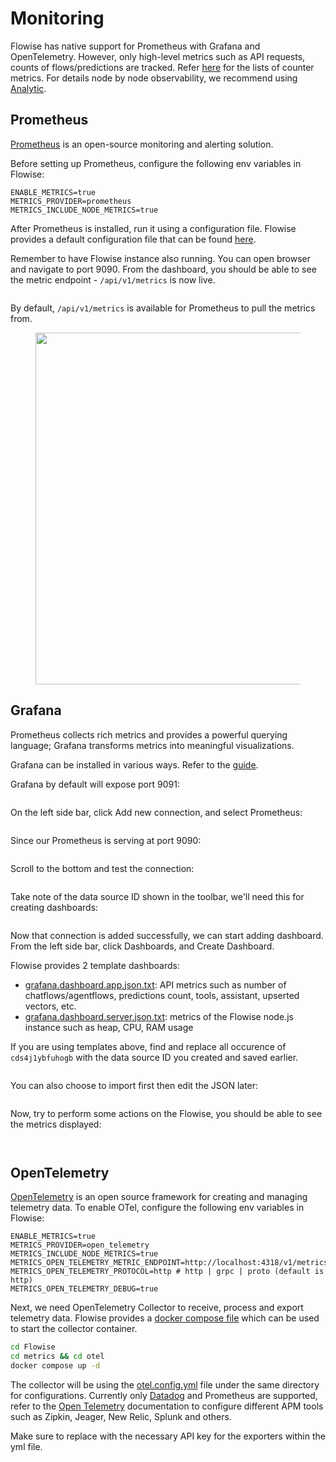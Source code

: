 # Monitoring

Flowise has native support for Prometheus with Grafana and OpenTelemetry. However, only high-level metrics such as API requests, counts of flows/predictions are tracked. Refer [here](https://github.com/FlowiseAI/Flowise/blob/main/packages/server/src/Interface.Metrics.ts#L13) for the lists of counter metrics. For details node by node observability, we recommend using [Analytic](analytic.md).

## Prometheus

[Prometheus](https://prometheus.io/) is an open-source monitoring and alerting solution.

Before setting up Prometheus, configure the following env variables in Flowise:

```properties
ENABLE_METRICS=true
METRICS_PROVIDER=prometheus
METRICS_INCLUDE_NODE_METRICS=true
```

After Prometheus is installed, run it using a configuration file. Flowise provides a default configuration file that can be found [here](https://github.com/FlowiseAI/Flowise/blob/main/metrics/prometheus/prometheus.config.yml).

Remember to have Flowise instance also running. You can open browser and navigate to port 9090. From the dashboard, you should be able to see the metric endpoint - `/api/v1/metrics` is now live.

<figure><img src="../.gitbook/assets/image (178).png" alt=""><figcaption></figcaption></figure>

By default, `/api/v1/metrics` is available for Prometheus to pull the metrics from.

<figure><img src="../.gitbook/assets/image (177).png" alt="" width="563"><figcaption></figcaption></figure>

## Grafana

Prometheus collects rich metrics and provides a powerful querying language; Grafana transforms metrics into meaningful visualizations.

Grafana can be installed in various ways. Refer to the [guide](https://grafana.com/docs/grafana/latest/setup-grafana/installation/).

Grafana by default will expose port 9091:

<figure><img src="../.gitbook/assets/image (179).png" alt=""><figcaption></figcaption></figure>

On the left side bar, click Add new connection, and select Prometheus:

<figure><img src="../.gitbook/assets/image (180).png" alt=""><figcaption></figcaption></figure>

Since our Prometheus is serving at port 9090:

<figure><img src="../.gitbook/assets/image (181).png" alt=""><figcaption></figcaption></figure>

Scroll to the bottom and test the connection:

<figure><img src="../.gitbook/assets/image (182).png" alt=""><figcaption></figcaption></figure>

Take note of the data source ID shown in the toolbar, we'll need this for creating dashboards:

<figure><img src="../.gitbook/assets/image (184).png" alt=""><figcaption></figcaption></figure>

Now that connection is added successfully, we can start adding dashboard. From the left side bar, click Dashboards, and Create Dashboard.

Flowise provides 2 template dashboards:

* [grafana.dashboard.app.json.txt](https://github.com/FlowiseAI/Flowise/blob/main/metrics/grafana/grafana.dashboard.app.json.txt): API metrics such as number of chatflows/agentflows, predictions count, tools, assistant, upserted vectors, etc.
* [grafana.dashboard.server.json.txt](https://github.com/FlowiseAI/Flowise/blob/main/metrics/grafana/grafana.dashboard.server.json.txt): metrics of the Flowise node.js instance such as heap, CPU, RAM usage

If you are using templates above, find and replace all occurence of `cds4j1ybfuhogb` with the data source ID you created and saved earlier.

<figure><img src="../.gitbook/assets/image (183).png" alt=""><figcaption></figcaption></figure>

You can also choose to import first then edit the JSON later:

<figure><img src="../.gitbook/assets/image (185).png" alt=""><figcaption></figcaption></figure>

Now, try to perform some actions on the Flowise, you should be able to see the metrics displayed:

<figure><img src="../.gitbook/assets/image (186).png" alt=""><figcaption></figcaption></figure>

<figure><img src="../.gitbook/assets/image (187).png" alt=""><figcaption></figcaption></figure>

## OpenTelemetry

[OpenTelemetry](https://opentelemetry.io/) is an open source framework for creating and managing telemetry data. To enable OTel, configure the following env variables in Flowise:

```properties
ENABLE_METRICS=true
METRICS_PROVIDER=open_telemetry
METRICS_INCLUDE_NODE_METRICS=true
METRICS_OPEN_TELEMETRY_METRIC_ENDPOINT=http://localhost:4318/v1/metrics
METRICS_OPEN_TELEMETRY_PROTOCOL=http # http | grpc | proto (default is http)
METRICS_OPEN_TELEMETRY_DEBUG=true
```

Next, we need OpenTelemetry Collector to receive, process and export telemetry data. Flowise provides a [docker compose file](https://github.com/FlowiseAI/Flowise/blob/main/metrics/otel/compose.yaml) which can be used to start the collector container.

```bash
cd Flowise
cd metrics && cd otel
docker compose up -d
```

The collector will be using the [otel.config.yml](https://github.com/FlowiseAI/Flowise/blob/main/metrics/otel/otel.config.yml) file under the same directory for configurations. Currently only [Datadog](https://www.datadoghq.com/) and Prometheus are supported, refer to the [Open Telemetry](https://opentelemetry.io/) documentation to configure different APM tools such as Zipkin, Jeager, New Relic, Splunk and others.

Make sure to replace with the necessary API key for the exporters within the yml file.

